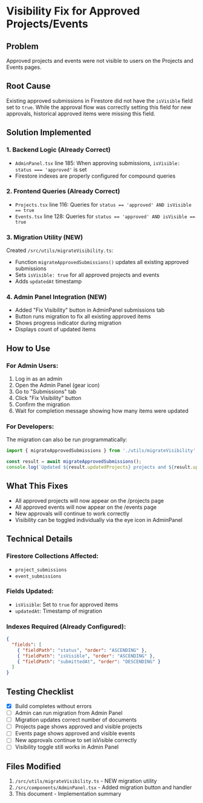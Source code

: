 # Visibility Fix for Approved Projects/Events

## Problem
Approved projects and events were not visible to users on the Projects and Events pages.

## Root Cause
Existing approved submissions in Firestore did not have the `isVisible` field set to `true`. While the approval flow was correctly setting this field for new approvals, historical approved items were missing this field.

## Solution Implemented

### 1. Backend Logic (Already Correct)
- `AdminPanel.tsx` line 185: When approving submissions, `isVisible: status === 'approved'` is set
- Firestore indexes are properly configured for compound queries

### 2. Frontend Queries (Already Correct)
- `Projects.tsx` line 116: Queries for `status == 'approved' AND isVisible == true`
- `Events.tsx` line 128: Queries for `status == 'approved' AND isVisible == true`

### 3. Migration Utility (NEW)
Created `/src/utils/migrateVisibility.ts`:
- Function `migrateApprovedSubmissions()` updates all existing approved submissions
- Sets `isVisible: true` for all approved projects and events
- Adds `updatedAt` timestamp

### 4. Admin Panel Integration (NEW)
- Added "Fix Visibility" button in AdminPanel submissions tab
- Button runs migration to fix all existing approved items
- Shows progress indicator during migration
- Displays count of updated items

## How to Use

### For Admin Users:
1. Log in as an admin
2. Open the Admin Panel (gear icon)
3. Go to "Submissions" tab
4. Click "Fix Visibility" button
5. Confirm the migration
6. Wait for completion message showing how many items were updated

### For Developers:
The migration can also be run programmatically:
```typescript
import { migrateApprovedSubmissions } from './utils/migrateVisibility';

const result = await migrateApprovedSubmissions();
console.log(`Updated ${result.updatedProjects} projects and ${result.updatedEvents} events`);
```

## What This Fixes
- All approved projects will now appear on the /projects page
- All approved events will now appear on the /events page
- New approvals will continue to work correctly
- Visibility can be toggled individually via the eye icon in AdminPanel

## Technical Details

### Firestore Collections Affected:
- `project_submissions`
- `event_submissions`

### Fields Updated:
- `isVisible`: Set to `true` for approved items
- `updatedAt`: Timestamp of migration

### Indexes Required (Already Configured):
```json
{
  "fields": [
    { "fieldPath": "status", "order": "ASCENDING" },
    { "fieldPath": "isVisible", "order": "ASCENDING" },
    { "fieldPath": "submittedAt", "order": "DESCENDING" }
  ]
}
```

## Testing Checklist
- [x] Build completes without errors
- [ ] Admin can run migration from Admin Panel
- [ ] Migration updates correct number of documents
- [ ] Projects page shows approved and visible projects
- [ ] Events page shows approved and visible events
- [ ] New approvals continue to set isVisible correctly
- [ ] Visibility toggle still works in Admin Panel

## Files Modified
1. `/src/utils/migrateVisibility.ts` - NEW migration utility
2. `/src/components/AdminPanel.tsx` - Added migration button and handler
3. This document - Implementation summary
